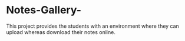 # Notes-Gallery-
This project provides the students with an environment where they can upload whereas download their notes online.
